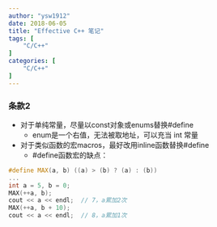 ```yaml
---
author: "ysw1912"
date: 2018-06-05
title: "Effective C++ 笔记"
tags: [
    "C/C++"
]
categories: [
    "C/C++"
]
---
```


### 条款2

- 对于单纯常量，尽量以const对象或enums替换#define
  - enum是一个右值，无法被取地址，可以充当 int 常量
- 对于类似函数的宏macros，最好改用inline函数替换#define
  - #define函数宏的缺点：

```cpp
#define MAX(a, b) ((a) > (b) ? (a) : (b))
...
int a = 5, b = 0;
MAX(++a, b);
cout << a << endl;  // 7，a累加2次
MAX(++a, b + 10);
cout << a << endl;  // 8，a累加1次
```
